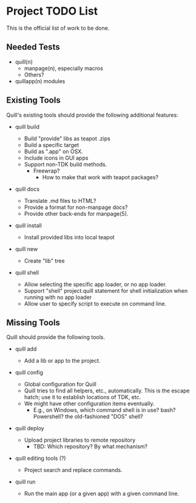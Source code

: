 # Project TODO List

This is the official list of work to be done.

## Needed Tests

* quill(n)
  * manpage(n), especially macros
  * Others?
* quillapp(n) modules

## Existing Tools

Quill's existing tools should provide the following additional features:

* quill build
  * Build "provide" libs as teapot .zips
  * Build a specific target
  * Build as ".app" on OSX.
  * Include icons in GUI apps
  * Support non-TDK build methods.
    * Freewrap?
      * How to make that work with teapot packages?

* quill docs
  * Translate .md files to HTML?
  * Provide a format for non-manpage docs?
  * Provide other back-ends for manpage(5).

* quill install
  * Install provided libs into local teapot

* quill new
  * Create "lib" tree

* quill shell
  * Allow selecting the specific app loader, or no app loader.
  * Support "shell" project.quill statement for shell initialization
    when running with no app loader
  * Allow user to specify script to execute on command line.

## Missing Tools

Quill should provide the following tools.

* quill add
  * Add a lib or app to the project.

* quill config
  * Global configuration for Quill
  * Quill tries to find all helpers, etc., automatically.  This is the
    escape hatch; use it to establish locations of TDK, etc.
  * We might have other configuration items eventually.
    * E.g., on Windows, which command shell is in use?  bash?  Powershell?
      the old-fashioned "DOS" shell?

* quill deploy
  * Upload project libraries to remote repository
    * TBD: Which repository?  By what mechanism?

* quill editing tools (?)
  * Project search and replace commands.

* quill run
  * Run the main app (or a given app) with a given command line.

